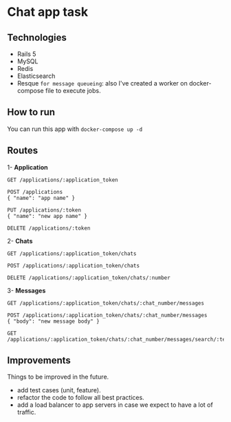 # Chat app task

## Technologies
- Rails 5
- MySQL
- Redis
- Elasticsearch
- Resque `for message queueing`: also I've created a worker on docker-compose file to execute jobs.

## How to run
You can run this app with `docker-compose up -d`

## Routes

1- **Application**
```
GET /applications/:application_token

POST /applications
{ "name": "app name" }

PUT /applications/:token
{ "name": "new app name" }

DELETE /applications/:token
```
2- **Chats**
```
GET /applications/:application_token/chats

POST /applications/:application_token/chats

DELETE /applications/:application_token/chats/:number
```

3- **Messages**
```
GET /applications/:application_token/chats/:chat_number/messages

POST /applications/:application_token/chats/:chat_number/messages
{ "body": "new message body" }

GET /applications/:application_token/chats/:chat_number/messages/search/:term
```

## Improvements
Things to be improved in the future.

- add test cases (unit, feature).
- refactor the code to follow all best practices.
- add a load balancer to app servers in case we expect to have a lot of traffic.